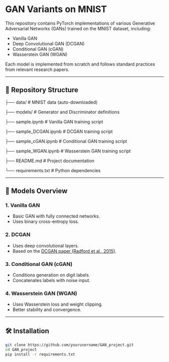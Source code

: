 # GAN Variants on MNIST

This repository contains PyTorch implementations of various Generative Adversarial Networks (GANs) trained on the MNIST dataset, including:

- Vanilla GAN
- Deep Convolutional GAN (DCGAN)
- Conditional GAN (cGAN)
- Wasserstein GAN (WGAN)

Each model is implemented from scratch and follows standard practices from relevant research papers.

---

## 📁 Repository Structure
├── data/ # MNIST data (auto-downloaded)

├── models/ # Generator and Discriminator definitions

├── sample.ipynb # Vanilla GAN training script

├── sample_DCGAN.ipynb # DCGAN training script

├── sample_cGAN.ipynb # Conditional GAN training script

├── sample_WGAN.ipynb # Wasserstein GAN training script

├── README.md # Project documentation

└── requirements.txt # Python dependencies


---

## 🧠 Models Overview

### 1. **Vanilla GAN**
- Basic GAN with fully connected networks.
- Uses binary cross-entropy loss.

### 2. **DCGAN**
- Uses deep convolutional layers.
- Based on the [DCGAN paper (Radford et al., 2015)](https://arxiv.org/abs/1511.06434).

### 3. **Conditional GAN (cGAN)**
- Conditions generation on digit labels.
- Concatenates labels with noise input.

### 4. **Wasserstein GAN (WGAN)**
- Uses Wasserstein loss and weight clipping.
- Better stability and convergence.

---

## 🛠️ Installation

```bash
git clone https://github.com/yourusername/GAN_project.git
cd GAN_project
pip install -r requirements.txt
